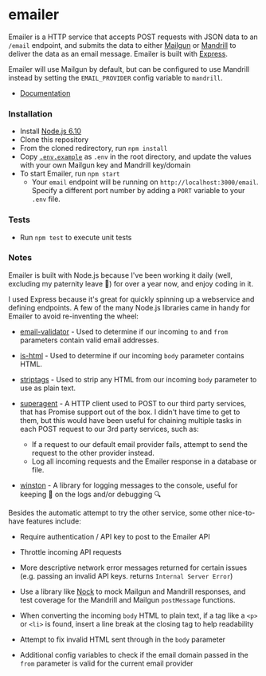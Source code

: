 # emailer

Emailer is a HTTP service that accepts POST requests with JSON data to an `/email` endpoint, and submits the data to either [Mailgun](https://www.mailgun.com/) or [Mandrill](http://mandrill.com/) to deliver the data as an email message. Emailer is built with [Express](https://expressjs.com/).

Emailer will use Mailgun by default, but can be configured to use Mandrill instead by setting the `EMAIL_PROVIDER` config variable to `mandrill`.

* [Documentation](https://github.com/aaronschachter/emailer/tree/master/documentation)

### Installation

* Install [Node.js 6.10](https://nodejs.org/en/)
* Clone this repository
* From the cloned redirectory, run `npm install`
* Copy [`.env.example`](https://github.com/aaronschachter/emailer/blob/master/README.md) as `.env` in the root directory, and update the values with your own Mailgun key and Mandrill key/domain
* To start Emailer, run `npm start`
    * Your `email` endpoint will be running on `http://localhost:3000/email`. Specify a different port number by adding a `PORT` variable to your `.env` file.
    
### Tests
* Run `npm test` to execute unit tests

### Notes

Emailer is built with Node.js because I've been working it daily (well, excluding my paternity leave :hatching_chick:) for over a year now, and enjoy coding in it.

I used Express because it's great for quickly spinning up a webservice and defining endpoints. A few of the many Node.js libraries came in handy for Emailer to avoid re-inventing the wheel:

* [email-validator](https://www.npmjs.com/package/email-validator) - Used to determine if our incoming `to` and `from` parameters contain valid email addresses.

* [is-html](https://www.npmjs.com/package/is-html) - Used to determine if our incoming `body` parameter contains HTML.

* [striptags](https://www.npmjs.com/package/striptags) - Used to strip any HTML from our incoming `body` parameter to use as plain text.

* [superagent](https://www.npmjs.com/package/is-html) - A HTTP client used to POST to our third party services, that has Promise support out of the box. I didn't have time to get to them, but this would have been useful for chaining multiple tasks in each POST request to our 3rd party services, such as:
    * If a request to our default email provider fails, attempt to send the request to the other provider instead.
    * Log all incoming requests and the Emailer response in a database or file.

* [winston](https://www.npmjs.com/package/winston) - A library for logging messages to the console, useful for keeping :eyes: on the logs and/or debugging :mag:

Besides the automatic attempt to try the other service, some other nice-to-have features include:

* Require authentication / API key to post to the Emailer API

* Throttle incoming API requests

* More descriptive network error messages returned for certain issues (e.g. passing an invalid API keys.  returns `Internal Server Error`)

* Use a library like [Nock](https://github.com/node-nock/nock) to mock Mailgun and Mandrill responses, and test coverage for the Mandrill and Mailgun `postMessage` functions.

* When converting the incoming `body` HTML to plain text, if a tag like a `<p>` or `<li>` is found, insert a line break at the closing tag to help readability

* Attempt to fix invalid HTML sent through in the `body` parameter

* Additional config variables to check if the email domain passed in the `from` parameter is valid for the current email provider
